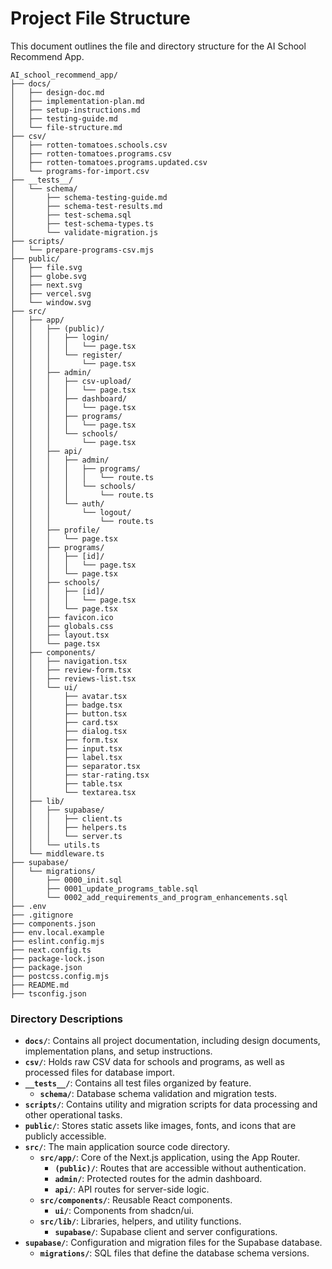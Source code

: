 # Project File Structure

This document outlines the file and directory structure for the AI School Recommend App.

```
AI_school_recommend_app/
├── docs/
│   ├── design-doc.md
│   ├── implementation-plan.md
│   ├── setup-instructions.md
│   ├── testing-guide.md
│   └── file-structure.md
├── csv/
│   ├── rotten-tomatoes.schools.csv
│   ├── rotten-tomatoes.programs.csv
│   ├── rotten-tomatoes.programs.updated.csv
│   └── programs-for-import.csv
├── __tests__/
│   └── schema/
│       ├── schema-testing-guide.md
│       ├── schema-test-results.md
│       ├── test-schema.sql
│       ├── test-schema-types.ts
│       └── validate-migration.js
├── scripts/
│   └── prepare-programs-csv.mjs
├── public/
│   ├── file.svg
│   ├── globe.svg
│   ├── next.svg
│   ├── vercel.svg
│   └── window.svg
├── src/
│   ├── app/
│   │   ├── (public)/
│   │   │   ├── login/
│   │   │   │   └── page.tsx
│   │   │   └── register/
│   │   │       └── page.tsx
│   │   ├── admin/
│   │   │   ├── csv-upload/
│   │   │   │   └── page.tsx
│   │   │   ├── dashboard/
│   │   │   │   └── page.tsx
│   │   │   ├── programs/
│   │   │   │   └── page.tsx
│   │   │   └── schools/
│   │   │       └── page.tsx
│   │   ├── api/
│   │   │   ├── admin/
│   │   │   │   ├── programs/
│   │   │   │   │   └── route.ts
│   │   │   │   └── schools/
│   │   │   │       └── route.ts
│   │   │   └── auth/
│   │   │       └── logout/
│   │   │           └── route.ts
│   │   ├── profile/
│   │   │   └── page.tsx
│   │   ├── programs/
│   │   │   ├── [id]/
│   │   │   │   └── page.tsx
│   │   │   └── page.tsx
│   │   ├── schools/
│   │   │   ├── [id]/
│   │   │   │   └── page.tsx
│   │   │   └── page.tsx
│   │   ├── favicon.ico
│   │   ├── globals.css
│   │   ├── layout.tsx
│   │   └── page.tsx
│   ├── components/
│   │   ├── navigation.tsx
│   │   ├── review-form.tsx
│   │   ├── reviews-list.tsx
│   │   └── ui/
│   │       ├── avatar.tsx
│   │       ├── badge.tsx
│   │       ├── button.tsx
│   │       ├── card.tsx
│   │       ├── dialog.tsx
│   │       ├── form.tsx
│   │       ├── input.tsx
│   │       ├── label.tsx
│   │       ├── separator.tsx
│   │       ├── star-rating.tsx
│   │       ├── table.tsx
│   │       └── textarea.tsx
│   ├── lib/
│   │   ├── supabase/
│   │   │   ├── client.ts
│   │   │   ├── helpers.ts
│   │   │   └── server.ts
│   │   └── utils.ts
│   └── middleware.ts
├── supabase/
│   └── migrations/
│       ├── 0000_init.sql
│       ├── 0001_update_programs_table.sql
│       └── 0002_add_requirements_and_program_enhancements.sql
├── .env
├── .gitignore
├── components.json
├── env.local.example
├── eslint.config.mjs
├── next.config.ts
├── package-lock.json
├── package.json
├── postcss.config.mjs
├── README.md
├── tsconfig.json
```

### Directory Descriptions

-   **`docs/`**: Contains all project documentation, including design documents, implementation plans, and setup instructions.
-   **`csv/`**: Holds raw CSV data for schools and programs, as well as processed files for database import.
-   **`__tests__/`**: Contains all test files organized by feature.
    -   **`schema/`**: Database schema validation and migration tests.
-   **`scripts/`**: Contains utility and migration scripts for data processing and other operational tasks.
-   **`public/`**: Stores static assets like images, fonts, and icons that are publicly accessible.
-   **`src/`**: The main application source code directory.
    -   **`src/app/`**: Core of the Next.js application, using the App Router.
        -   **`(public)/`**: Routes that are accessible without authentication.
        -   **`admin/`**: Protected routes for the admin dashboard.
        -   **`api/`**: API routes for server-side logic.
    -   **`src/components/`**: Reusable React components.
        -   **`ui/`**: Components from shadcn/ui.
    -   **`src/lib/`**: Libraries, helpers, and utility functions.
        -   **`supabase/`**: Supabase client and server configurations.
-   **`supabase/`**: Configuration and migration files for the Supabase database.
    -   **`migrations/`**: SQL files that define the database schema versions.
